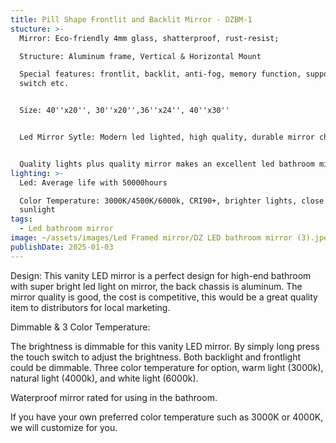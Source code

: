 ```yaml
---
title: Pill Shape Frontlit and Backlit Mirror - DZBM-1
stucture: >-
  Mirror: Eco-friendly 4mm glass, shatterproof, rust-resist;  

  Structure: Aluminum frame, Vertical & Horizontal Mount  

  Special features: frontlit, backlit, anti-fog, memory function, support wall
  switch etc.


  Size: 40''x20'', 30''x20'',36''x24'', 40''x30''


  Led Mirror Sytle: Modern led lighted, high quality, durable mirror chassis.


  Quality lights plus quality mirror makes an excellent led bathroom mirror.
lighting: >-
  Led: Average life with 50000hours  

  Color Temperature: 3000K/4500K/6000k, CRI90+, brighter lights, close to
  sunlight
tags:
  - Led bathroom mirror
image: ~/assets/images/Led Framed mirror/DZ LED bathroom mirror (3).jpeg
publishDate: 2025-01-03
---
```

Design: This vanity LED mirror is a perfect design for high-end bathroom with super bright led light on mirror, the back chassis is aluminum. The mirror quality is good, the cost is competitive, this would be a great quality item to distributors for local marketing.

Dimmable & 3 Color Temperature:

The brightness is dimmable for this vanity LED mirror. By simply long press the touch switch to adjust the brightness. Both backlight and frontlight could be dimmable. Three color temperature for option, warm light (3000k), natural light (4000k), and white light (6000k).

Waterproof mirror rated for using in the bathroom.

If you have your own preferred color temperature such as 3000K or 4000K, we will customize for you.